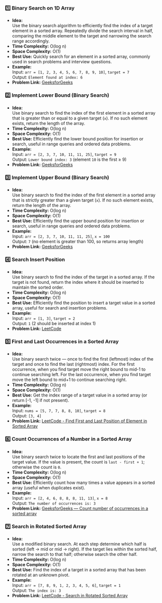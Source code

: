 ### 1️⃣ Binary Search on 1D Array

- **Idea:**  
  Use the binary search algorithm to efficiently find the index of a target element in a sorted array. Repeatedly divide the search interval in half, comparing the middle element to the target and narrowing the search range accordingly.
- **Time Complexity:** O(log n)
- **Space Complexity:** O(1)
- **Best Use:** Quickly search for an element in a sorted array, commonly used in search problems and interview questions.
- **Example:**  
  Input: `arr = [1, 2, 3, 4, 5, 6, 7, 8, 9, 10]`, `target = 7`  
  Output: `Element found at index: 6`
- **Problem Link:** [GeeksforGeeks](https://www.geeksforgeeks.org/binary-search/)
### 2️⃣ Implement Lower Bound (Binary Search)

- **Idea:**  
  Use binary search to find the index of the first element in a sorted array that is greater than or equal to a given target (`x`). If no such element exists, return the length of the array.
- **Time Complexity:** O(log n)
- **Space Complexity:** O(1)
- **Best Use:** Efficiently find the lower bound position for insertion or search, useful in range queries and ordered data problems.
- **Example:**  
  Input: `arr = [2, 3, 7, 10, 11, 11, 25]`, `target = 9`  
  Output: `Lower bound index: 3` (element `10` is the first ≥ 9)
- **Problem Link:** [GeeksforGeeks](https://www.geeksforgeeks.org/lower-bound-in-cpp-stl/)

### 3️⃣ Implement Upper Bound (Binary Search)

- **Idea:**  
  Use binary search to find the index of the first element in a sorted array that is strictly greater than a given target (`x`). If no such element exists, return the length of the array.
- **Time Complexity:** O(log n)
- **Space Complexity:** O(1)
- **Best Use:** Efficiently find the upper bound position for insertion or search, useful in range queries and ordered data problems.
- **Example:**  
  Input: `arr = [2, 3, 7, 10, 11, 11, 25]`, `x = 100`  
  Output: `7` (no element is greater than 100, so returns array length)
- **Problem Link:** [GeeksforGeeks](https://www.geeksforgeeks.org/upper-bound-in-cpp-stl/)
### 4️⃣ Search Insert Position

- **Idea:**  
  Use binary search to find the index of the target in a sorted array. If the target is not found, return the index where it should be inserted to maintain the sorted order.
- **Time Complexity:** O(log n)
- **Space Complexity:** O(1)
- **Best Use:** Efficiently find the position to insert a target value in a sorted array, useful for search and insertion problems.
- **Example:**  
  Input: `arr = [1, 3]`, `target = 2`  
  Output: `1` (2 should be inserted at index 1)
- **Problem Link:** [LeetCode](https://leetcode.com/problems/search-insert-position/)

### 5️⃣ First and Last Occurrences in a Sorted Array

- **Idea:**  
  Use binary search twice — once to find the first (leftmost) index of the target and once to find the last (rightmost) index. For the first occurrence, when you find target move the right bound to mid-1 to continue searching left. For the last occurrence, when you find target move the left bound to mid+1 to continue searching right.
- **Time Complexity:** O(log n)
- **Space Complexity:** O(1)
- **Best Use:** Get the index range of a target value in a sorted array (or return [-1, -1] if not present).
- **Example:**  
  Input: `nums = [5, 7, 7, 8, 8, 10]`, `target = 8`  
  Output: `[3, 4]`
- **Problem Link:** [LeetCode - Find First and Last Position of Element in Sorted Array](https://leetcode.com/problems/find-first-and-last-position-of-element-in-sorted-array/)
### 6️⃣ Count Occurrences of a Number in a Sorted Array

- **Idea:**  
  Use binary search twice to locate the first and last positions of the target value. If the value is present, the count is `last - first + 1`; otherwise the count is `0`.
- **Time Complexity:** O(log n)
- **Space Complexity:** O(1)
- **Best Use:** Efficiently count how many times a value appears in a sorted array (useful when duplicates exist).
- **Example:**  
  Input: `arr = [2, 4, 6, 8, 8, 8, 11, 13]`, `x = 8`  
  Output: `The number of occurrences is: 3`
- **Problem Link:** [GeeksforGeeks — Count number of occurrences in a sorted array](https://www.geeksforgeeks.org/count-number-of-occurrences-in-a-sorted-array/)
### 7️⃣ Search in Rotated Sorted Array

- **Idea:**  
  Use a modified binary search. At each step determine which half is sorted (left → mid or mid → right). If the target lies within the sorted half, narrow the search to that half; otherwise search the other half.
- **Time Complexity:** O(log n)
- **Space Complexity:** O(1)
- **Best Use:** Find the index of a target in a sorted array that has been rotated at an unknown pivot.
- **Example:**  
  Input: `arr = [7, 8, 9, 1, 2, 3, 4, 5, 6]`, `target = 1`  
  Output: `The index is: 3`
- **Problem Link:** [LeetCode - Search in Rotated Sorted Array](https://leetcode.com/problems/search-in-rotated-sorted-array/)
